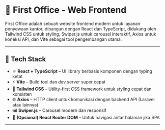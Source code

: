 # 🏢 First Office - Web Frontend

First Office adalah sebuah website frontend modern untuk layanan penyewaan kantor, dibangun dengan React dan TypeScript, didukung oleh Tailwind CSS untuk styling, Swiper.js untuk carousel interaktif, Axios untuk koneksi API, dan Vite sebagai tool pengembangan utama.

---

## 🚀 Tech Stack

- ⚛️ **React + TypeScript** – UI library berbasis komponen dengan typing ketat
- ⚡ **Vite** – Build tool dan dev server super cepat
- 🎨 **Tailwind CSS** – Utility-first CSS framework untuk styling cepat dan konsisten
- 🌐 **Axios** – HTTP client untuk komunikasi dengan backend API (Laravel atau lainnya)
- 🖼️ **Swiper.js** – Carousel modern dan responsif
- 🔀 **(Opsional) React Router DOM** – Untuk navigasi antar halaman jika SPA

---

